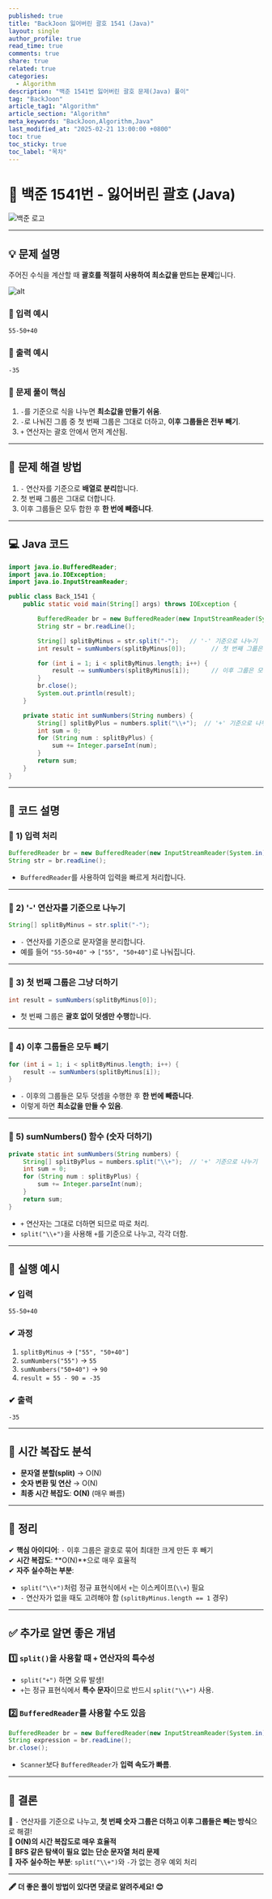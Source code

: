 ```yaml
---
published: true
title: "BackJoon 잃어버린 괄호 1541 (Java)"
layout: single
author_profile: true
read_time: true
comments: true
share: true
related: true
categories:
  - Algorithm
description: "백준 1541번 잃어버린 괄호 문제(Java) 풀이"
tag: "BackJoon"
article_tag1: "Algorithm"
article_section: "Algorithm"
meta_keywords: "BackJoon,Algorithm,Java"
last_modified_at: "2025-02-21 13:00:00 +0800"
toc: true
toc_sticky: true
toc_label: "목차"
---
```


# **📌 백준 1541번 - 잃어버린 괄호 (Java)**

![백준 로고](https://d2gd6pc034wcta.cloudfront.net/images/logo@2x.png)

---

## **💡 문제 설명**

주어진 수식을 계산할 때 **괄호를 적절히 사용하여 최소값을 만드는 문제**입니다.

![alt](/assets/images/post/Algorithm/1541.png)

### **🔸 입력 예시**

```
55-50+40
```

### **🔹 출력 예시**

```
-35
```

### **📝 문제 풀이 핵심**

1. `-`를 기준으로 식을 나누면 **최소값을 만들기 쉬움**.
2. `-`로 나눠진 그룹 중 첫 번째 그룹은 그대로 더하고, **이후 그룹들은 전부 빼기**.
3. `+` 연산자는 괄호 안에서 먼저 계산됨.

---

## **📌 문제 해결 방법**

1. `-` 연산자를 기준으로 **배열로 분리**합니다.
2. 첫 번째 그룹은 그대로 더합니다.
3. 이후 그룹들은 모두 합한 후 **한 번에 빼줍니다**.

---

## **💻 Java 코드**

```java
import java.io.BufferedReader;
import java.io.IOException;
import java.io.InputStreamReader;

public class Back_1541 {
    public static void main(String[] args) throws IOException {

        BufferedReader br = new BufferedReader(new InputStreamReader(System.in));
        String str = br.readLine();

        String[] splitByMinus = str.split("-");   // '-' 기준으로 나누기
        int result = sumNumbers(splitByMinus[0]);       // 첫 번째 그룹은 더하기

        for (int i = 1; i < splitByMinus.length; i++) {
            result -= sumNumbers(splitByMinus[i]);      // 이후 그룹은 모두 빼기
        }
        br.close();
        System.out.println(result);
    }

    private static int sumNumbers(String numbers) {
        String[] splitByPlus = numbers.split("\\+");  // '+' 기준으로 나누기
        int sum = 0;
        for (String num : splitByPlus) {
            sum += Integer.parseInt(num);
        }
        return sum;
    }
}
```

---

## **📌 코드 설명**

### **🔹 1) 입력 처리**

```java
BufferedReader br = new BufferedReader(new InputStreamReader(System.in));
String str = br.readLine();
```

- `BufferedReader`를 사용하여 입력을 빠르게 처리합니다.

---

### **🔸 2) '-' 연산자를 기준으로 나누기**

```java
String[] splitByMinus = str.split("-");
```

- `-` 연산자를 기준으로 문자열을 분리합니다.
- 예를 들어 `"55-50+40"` → `["55", "50+40"]`로 나눠집니다.

---

### **🔹 3) 첫 번째 그룹은 그냥 더하기**

```java
int result = sumNumbers(splitByMinus[0]);
```

- 첫 번째 그룹은 **괄호 없이 덧셈만 수행**합니다.

---

### **🔸 4) 이후 그룹들은 모두 빼기**

```java
for (int i = 1; i < splitByMinus.length; i++) {
    result -= sumNumbers(splitByMinus[i]);
}
```

- `-` 이후의 그룹들은 모두 덧셈을 수행한 후 **한 번에 빼줍니다**.
- 이렇게 하면 **최소값을 만들 수 있음**.

---

### **🔹 5) sumNumbers() 함수 (숫자 더하기)**

```java
private static int sumNumbers(String numbers) {
    String[] splitByPlus = numbers.split("\\+");  // '+' 기준으로 나누기
    int sum = 0;
    for (String num : splitByPlus) {
        sum += Integer.parseInt(num);
    }
    return sum;
}
```

- `+` 연산자는 그대로 더하면 되므로 따로 처리.
- `split("\\+")`을 사용해 `+`를 기준으로 나누고, 각각 더함.

---

## **🚀 실행 예시**

### **✔ 입력**

```
55-50+40
```

### **✔ 과정**

1. `splitByMinus` → `["55", "50+40"]`
2. `sumNumbers("55")` → `55`
3. `sumNumbers("50+40")` → `90`
4. `result = 55 - 90 = -35`

### **✔ 출력**

```
-35
```

---

## **📌 시간 복잡도 분석**

- **문자열 분할(split)** → O(N)
- **숫자 변환 및 연산** → O(N)
- **최종 시간 복잡도**: **O(N)** (매우 빠름)

---

## **🔹 정리**

✔ **핵심 아이디어**: `-` 이후 그룹은 괄호로 묶어 최대한 크게 만든 후 빼기  
✔ **시간 복잡도**: **O(N)**으로 매우 효율적  
✔ **자주 실수하는 부분**:

- `split("\\+")`처럼 정규 표현식에서 `+`는 이스케이프(`\\+`) 필요
- `-` 연산자가 없을 때도 고려해야 함 (`splitByMinus.length == 1` 경우)

---

## **✅ 추가로 알면 좋은 개념**

### **1️⃣ `split()`을 사용할 때 `+` 연산자의 특수성**

- `split("+")` 하면 오류 발생!
- `+`는 정규 표현식에서 **특수 문자**이므로 반드시 `split("\\+")` 사용.

### **2️⃣ `BufferedReader`를 사용할 수도 있음**

```java
BufferedReader br = new BufferedReader(new InputStreamReader(System.in));
String expression = br.readLine();
br.close();
```

- `Scanner`보다 `BufferedReader`가 **입력 속도가 빠름**.

---

## **📢 결론**

🔹 `-` 연산자를 기준으로 나누고, **첫 번째 숫자 그룹은 더하고 이후 그룹들은 빼는 방식**으로 해결!  
🔹 **O(N)의 시간 복잡도로 매우 효율적**  
🔹 **BFS 같은 탐색이 필요 없는 단순 문자열 처리 문제**  
🔹 **자주 실수하는 부분**: `split("\\+")`와 `-`가 없는 경우 예외 처리

---

**🖋️ 더 좋은 풀이 방법이 있다면 댓글로 알려주세요! 😊**
